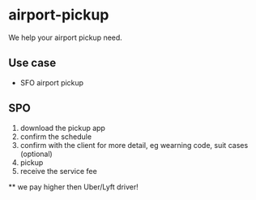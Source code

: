 # airport-pickup

We help your airport pickup need.

## Use case

- SFO airport pickup

## SPO

1. download the pickup app
2. confirm the schedule
3. confirm with the client for more detail, eg wearning code, suit cases (optional)
4. pickup
5. receive the service fee

\*\* we pay higher then Uber/Lyft driver!
